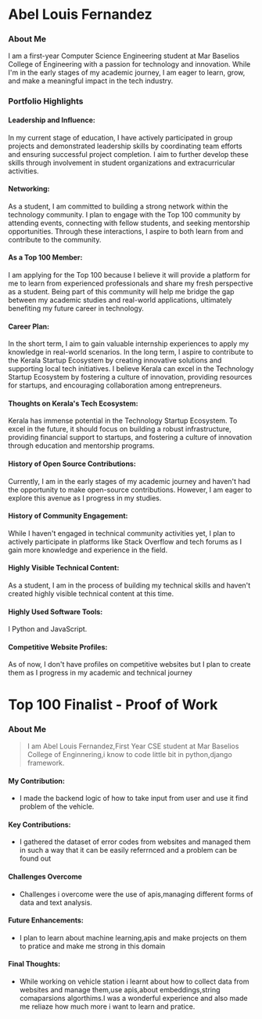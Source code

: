 
# Abel Louis Fernandez

### About Me

I am a first-year Computer Science Engineering student at Mar Baselios College of Engineering with a passion for technology and innovation. While I'm in the early stages of my academic journey, I am eager to learn, grow, and make a meaningful impact in the tech industry.

### Portfolio Highlights

#### Leadership and Influence:

In my current stage of education, I have actively participated in group projects and demonstrated leadership skills by coordinating team efforts and ensuring successful project completion. I aim to further develop these skills through involvement in student organizations and extracurricular activities.

#### Networking:

As a student, I am committed to building a strong network within the technology community. I plan to engage with the Top 100 community by attending events, connecting with fellow students, and seeking mentorship opportunities. Through these interactions, I aspire to both learn from and contribute to the community.

#### As a Top 100 Member:

I am applying for the Top 100 because I believe it will provide a platform for me to learn from experienced professionals and share my fresh perspective as a student. Being part of this community will help me bridge the gap between my academic studies and real-world applications, ultimately benefiting my future career in technology.

#### Career Plan:

In the short term, I aim to gain valuable internship experiences to apply my knowledge in real-world scenarios. In the long term, I aspire to contribute to the Kerala Startup Ecosystem by creating innovative solutions and supporting local tech initiatives. I believe Kerala can excel in the Technology Startup Ecosystem by fostering a culture of innovation, providing resources for startups, and encouraging collaboration among entrepreneurs.

#### Thoughts on Kerala's Tech Ecosystem:

Kerala has immense potential in the Technology Startup Ecosystem. To excel in the future, it should focus on building a robust infrastructure, providing financial support to startups, and fostering a culture of innovation through education and mentorship programs.

#### History of Open Source Contributions:

Currently, I am in the early stages of my academic journey and haven't had the opportunity to make open-source contributions. However, I am eager to explore this avenue as I progress in my studies.

#### History of Community Engagement:

While I haven't engaged in technical community activities yet, I plan to actively participate in platforms like Stack Overflow and tech forums as I gain more knowledge and experience in the field.

#### Highly Visible Technical Content:

As a student, I am in the process of building my technical skills and haven't created highly visible technical content at this time.

#### Highly Used Software Tools:

I Python and JavaScript.

#### Competitive Website Profiles:

As of now, I don't have profiles on competitive websites but I plan to create them as I progress in my academic and technical journey

# Top 100 Finalist -  Proof of Work

### About Me 
> I am Abel Louis Fernandez,First Year CSE student at Mar Baselios College of Enginnering,i know to code little bit in python,django framework.
#### My Contribution:
- I made the backend logic of how to take input from user and use it find problem of the vehicle.
#### Key Contributions:
- I gathered the dataset of error codes from websites and managed them in such a way that it can be easily referrnced and a problem can be found out
#### Challenges Overcome
- Challenges i overcome were the use of apis,managing different forms of data and text analysis.
#### Future Enhancements:
- I plan to learn about machine learning,apis and make projects on them to pratice and make me strong in this domain
#### Final Thoughts:
- While working on vehicle station i learnt about how to collect data from websites and manage them,use apis,about embeddings,string comaparsions algorthims.I was a wonderful experience and also made me reliaze how much more i want to learn and pratice.
